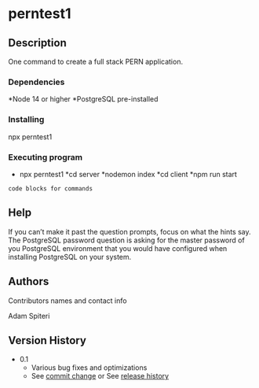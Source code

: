 # perntest1



## Description

One command to create a full stack PERN application.  

### Dependencies
*Node 14 or higher
*PostgreSQL pre-installed

### Installing

npx perntest1

### Executing program

* npx perntest1
*cd server
*nodemon index
*cd client 
*npm run start
```
code blocks for commands
```

## Help

If you can’t make it past the question prompts, focus on what the hints say.  The PostgreSQL password question is asking for the master password of you PostgreSQL environment that you would have configured when installing PostgreSQL on your system.


## Authors

Contributors names and contact info

Adam Spiteri

## Version History

* 0.1
    * Various bug fixes and optimizations
    * See [commit change]() or See [release history]()

